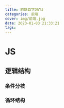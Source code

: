 ```yaml
---
title: 前端自学DAY3
categories: 前端
cover: img/前端.jpg
date: 2023-01-03 21:33:21
tags:
---
```

# JS

## 逻辑结构

### 条件分枝



### 循环结构



# 
